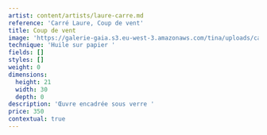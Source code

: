 ```yaml
---
artist: content/artists/laure-carre.md
reference: 'Carré Laure, Coup de vent'
title: Coup de vent
image: 'https://galerie-gaia.s3.eu-west-3.amazonaws.com/tina/uploads/carre-laure/galerie gaia -laure carré-coup de vent 21X30 p.jpeg'
technique: 'Huile sur papier '
fields: []
styles: []
weight: 0
dimensions:
  height: 21
  width: 30
  depth: 0
description: 'Œuvre encadrée sous verre '
price: 350
contextual: true
---
```



